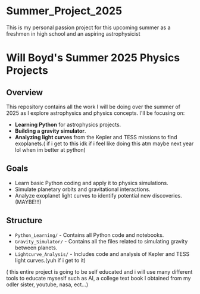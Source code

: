 # Summer_Project_2025
This is my personal passion project for this upcoming summer as a freshmen in high school and an aspiring astrophysicist
# Will Boyd's Summer 2025 Physics Projects

## Overview
This repository contains all the work I will be doing over the summer of 2025 as I explore astrophysics and physics concepts. I'll be focusing on:
- **Learning Python** for astrophysics projects.
- **Building a gravity simulator**.
- **Analyzing light curves** from the Kepler and TESS missions to find exoplanets.( if i get to this idk if i feel like doing this atm maybe next year lol when im better at python)
  
## Goals
- Learn basic Python coding and apply it to physics simulations.
- Simulate planetary orbits and gravitational interactions.
- Analyze exoplanet light curves to identify potential new discoveries.(MAYBE!!!)

## Structure
- `Python_Learning/` - Contains all Python code and notebooks.
- `Gravity_Simulator/` - Contains all the files related to simulating gravity between planets.
- `Lightcurve_Analysis/` - Includes code and analysis of Kepler and TESS light curves.(yuh if i get to it)
  
( this entire project is going to be self educated and i will use many different tools to educate myseslf such as AI, a college text book I obtained from my odler sister, youtube, nasa, ect...) 
